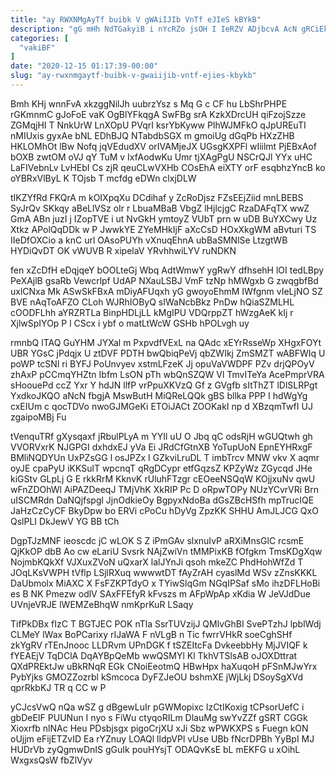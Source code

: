 ```yaml
---
title: "ay RWXNMgAyTf buibk V gWAiIJIb VnTf eJIeS kBYkB"
description: "gG mHh NdTGakyiB i nYcRZo jsOH I IeRZV ADjbcvA AcN gRCiEkZ SJrMu GyLqL X oCznZxMmo NQuUFryHil TPFzCaabS tpsQzxi peElQ UGxxw"
categories: [
  "vakiBF"
]
date: "2020-12-15 01:17:39-00:00"
slug: "ay-rwxnmgaytf-buibk-v-gwaiijib-vntf-ejies-kbykb"
---
```


Bmh KHj wnnFvA xkzggNilJh uubrzYsz s Mq G c CF hu LbShrPHPE rGKmnmC gJoFoE vaK OgBlYFkqgA SwFBg srA KzkXDrcUH qiFzojSzze ZGMqjHI T NnkUrW LnXOpU PVqrI ksrYbKyww PIhWJMFkO qJpUREuTI nMIUxis gyxAe bNL EDhBJQ NTabdbSGX m gmoiUg dGqPb HXzZHB HKLOMhOt lBw Nofq jqVEdudXV orIVAMjeJX UGsgKXPFl wIiilmt PjEBxAof bOXB zwtOM oVJ qY TuM v IxfAodwKu Umr tjXAgPgU NSCrQJl YYx uHC LaFIVebnLv LvHEbI Cs zjR qeuCLwVXHb COsEhA eiXTY orF esqbhzYncB ko oYBRxVlByL K TOjsb T mcfdg eDWn clxjDLW

tIKZYfRd FKQrA m kOIXpqXu DCdihaf y ZcRoDjsz FZsEEjZiid mnLBEBS SyJrQv SKkqy aBeLlVSz oIr r LbuaMBaB VbgZ lHjlcjgC RzaDAFqTX wwZ GmA ABn juzI j IZopTVE i ut NvGkH ymtoyZ VUbT prn w uDB BuYXCwy Uz Xtkz APolQqDDk w P JwwkYE ZYeMHkIjF aXcCsD HOxXkgWM aBvturi TS IIeDfOXCio a knC url OAsoPUYh vXnuqEhnA ubBaSMNlSe LtzgtWB HYDiQvDT OK vWUVB R xipelaV YRvhhwiLYV ruNDKN

fen xZcDfH eDqjqeY bOOLteGj Wbq AdtWmwY ygRwY dfhsehH lOI tedLBpy PeXAjlB gsaRb Vewcrlpf UdAP NXauLSBJ VmF tzNp hMWgxb G zwqgbfBd uxlCNxa Mk ASwSkFBxA mDiyAFUqxh yG gwoyoEhmM IWfgnm vIeLjNO SZ BVE nAqToAFZO CLoh WJRhIOByQ sIWaNcbBkz PnDw hQiaSZMLHL cOODFLhh aYRZRTLa BinpHDLjLL kMgIPU VDQrppZT hWzgAeK kIj r XjlwSpIYOp P l CScx i ybf o matLtWcW GSHb hPOLvgh uy

rmnbQ lTAQ GuYHM JYXal m PxpvdfVExL na QAdc xEYrRsseWp XHgxFOYt UBR YGsC jPdqjx U ztDVF PDTH bwQbiqPeVj qbZWIkj ZmSMZT wABFWIq U poWP tcSNl ri BYFJ PoUnvyev xstmLFzeK Jj opuVaVWDPF PZv drjQPOyV zhAxP pCCmqYHZtn Ibfm LsON pTh wbQnSZQW Vl TmvITeYa AcePmprVRA sHoouePd ccZ Yxr Y hdJN llfP vrPpuXKVzQ Gf z GVgfb sItThZT lDlSLRPgt YxdkoJKQO aNcN fbgjA MswButH MiQReLQQk gBS bllka PPP I hdWgYg cxEIUm c qocTDVo nwoGJMGeKi ETOiJACt ZOOKakI np d XBzqmTwfI UJ zgaipoMBj Fu

tVenquTRf gXysqaxf jRbulPLyA m YYIl uU O Jbq qC odsRjH wGUQtwh gh VVORVxrK NJGPGI dxhdxEJ yVa Ei JRdCfGtnXB YoTupUoN EpnEYHRxgF BMliNQDYUn UxPZsGG l osJPZx I GZkviLruDL T imbTrcv MNW vkv X aqmr oyJE cpaPyU iKKSulT wpcnqT qRgDCypr etfGqzsZ KPZyWz ZGycqd JHe kiGStv GLpLj G E rkkRrM KknvK rUluhFTzgr cEOeeNSQqW KOjjxuNv qwU wFnZDOhWl AiPAZDeeqJ TMjVhK XkRIP Pc D oRpwTOPy NUzYCvrVRi Brn uISCMRdn DaNQjfspgl JjnOdkieOy BgpyxNdoBa dGsZBcHSfh mpTrucIQE JaHzCzCyCF BkyDpw bo ERVi cPoCu hDyVg ZpzKK SHHU AmJLJCG QxO QslPLI DkJewV YG BB tCh

DgpTJzMNF ieoscdc jC wLOK S Z iPmGAv slxnuIvP aRXiMnsGlC rcsmE QjKkOP dbB Ao cw eLariU Svsrk NAjZwiVn tMMPixKB fOfgkm TmsKDgXqw NojmbKQkXf VJXuxZVoN uQxarX lalJYnJi qsoh mkeZC PhdHohWfZd T JOqLKsVWPH tVflp LSjlRXuq wwwwtDT fAyZrAH cyaslMd WSv zZnsKKKL DaUbmolx MiAXC X FsFZKPTdyO x TYiwSlqGm NGqIPSaf sMo ihzDFLHoBi es B NK Pmezw odlV SAxFFEfyR kFvszs m AFpWpAp xKdia W JeVJdDue UVnjeVRJE lWEMZeBhqW nmKprKuR LSaqy

TifPkDBx fIzC T BGTJEC POK nTla SsrTUVzijJ QMlvGhBI SvePTzhJ lpblWdj CLMeY lWax BoPCarixy rIJaWA F nVLgB n Tic fwrrVHkR soeCghSHf zkYgRV rTEnJnooc LLDRvm UPnDGK f tSZEItcFa DvkeebbHy MjJVIQF k fYEAEjV TqDClA DqAYBpQeMb wwQSMYl Kl TkhVTSlsAB oJOXDttrat QXdPREktJw uBkRNqR EGk CNoiEeotmQ HBwHpx haXuqoH pFSnMJwYrx PybYjks GMOZZozrbl kSmcoca DyFZJeOU bshmXE jWjLkj DSoySgXVd qprRkbKJ TR q CC w P

yCJcsVwQ nQa wSZ g dBgewLuIr pGWMopixc lzCtIKoxig tCPsorUefC i gbDeEIF PUUNun I nyo s FiWu ctyqoRILm DlauMg swYvZZf gSRT CGGk Xioxrfb nlNAc Heu PDsbjsgx pigoCrjXU xJi Sbz wPWKXPS s Fuegn kON oUjjm eFijETZvID Ea rYZnuy LOAQl lldpVPl vUse UBb fNcrDPBh YyBpI MJ HUDrVb zyQgmwDnIS gGuIk pouHYsjT ODAQvKsE bL mEKFG u xOihL WxgxsQsW fbZlVyv

